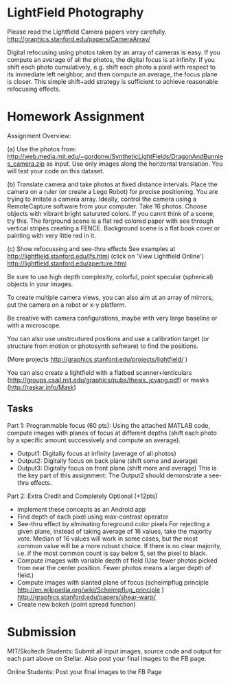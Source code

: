 LightField Photography
======================


Please read the Lightfield Camera papers very carefully.
http://graphics.stanford.edu/papers/CameraArray/


Digital refocusing using photos taken by an array of cameras is easy. If you compute an average of all the photos, the digital focus is at infinity. If you shift each photo cumulatively, e.g. shift each photo a pixel with respect to its immediate left neighbor, and then compute an average, the focus plane is closer. This simple shift+add strategy is sufficient to achieve reasonable refocusing effects.



Homework Assignment
===================
Assignment Overview:

(a) Use the photos from: http://web.media.mit.edu/~gordonw/SyntheticLightFields/DragonAndBunnies_camera.zip as input. Use only images along the horizontal translation. You will test your code on this dataset.

(b) Translate camera and take photos at fixed distance intervals. Place the camera on a ruler (or create a Lego Robot) for precise positioning. You are trying to imitate a camera array. Ideally, control the camera using a RemoteCapture software from your computer. Take 16 photos. Choose objects with vibrant bright saturated colors. If you cannt think of a scene, try this. The forground scene is a flat red colored paper with see through vertical stripes creating a FENCE. Background scene is a flat book cover or painting with very little red in it.

(c) Show refocussing and see-thru effects
See examples at http://lightfield.stanford.edu/lfs.html (click on 'View Lightfield Online')
http://lightfield.stanford.edu/aperture.html

Be sure to use high depth complexity, colorful, point specular (spherical) objects in your images.

To create multiple camera views, you can also aim at an array of mirrors, put the camera on a robot or x-y platform.

Be creative with camera configurations, maybe with very large baseline or with a microscope. 

You can also use unstrcutured positions and use a calibration target (or structure from motion or photosynth software) to find the positions.

(More projects http://graphics.stanford.edu/projects/lightfield/ )


You can also create a lightfield with a flatbed scanner+lenticulars (http://groups.csail.mit.edu/graphics/pubs/thesis_jcyang.pdf) or masks (http://raskar.info/Mask)


Tasks
-----

Part 1: Programmable focus (60 pts):
Using the attached MATLAB code, compute images with planes of focus at different depths (shift each photo by a specific amount successively and compute an average).
- Output1: Digitally focus at infinity (average of all photos)
- Output2: Digitally focus on back plane (shift some and average)
- Output3: Digitally focus on front plane (shift more and average)
This is the key part of this assignment: The Output2 should demonstrate a see-thru effects.


Part 2: Extra Credit and Completely Optional (+12pts)
- implement these concepts as an Android app
- Find depth of each pixel using max-contrast operator
- See-thru effect by elminating foreground color pixels
For rejecting a given plane, instead of taking average of 16 values, take the majority vote.
Median of 16 values will work in some cases, but the most common value will be a more robust choice.
If there is no clear majority, i.e. if the most common count is say below 5, set the pixel to black.
- Compute images with variable depth of field (Use fewer photos picked from near the center position. Fewer photos means a larger depth of field.)
- Compute images with slanted plane of focus
(scheimpflug principle http://en.wikipedia.org/wiki/Scheimpflug_principle )
http://graphics.stanford.edu/papers/shear-warp/
- Create new bokeh (point spread function)


Submission
==========
MIT/Skoltech Students:
Submit all input images, source code and output for each part above on Stellar. Also post your final images to the FB page.

Online Students:
Post your final images to the FB Page
